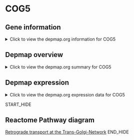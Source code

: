 <h1>COG5</h1>

<h2>Gene information</h2>
<details>
  <summary>Click to view the depmap.org information for COG5</summary>
  <iframe src="https://depmap.org/portal/gene/COG5?tab=about" style="border:none;width:100%;height:800px"></iframe>
</details>

<h2>Depmap overview</h2>
<details>
  <summary>Click to view the depmap.org summary for COG5</summary>
  <iframe src="https://depmap.org/portal/gene/COG5?tab=overview" style="border:none;width:100%;height:800px"></iframe>
</details>

<h2>Depmap expression</h2>
<details>
  <summary>Click to view the depmap.org expression data for COG5</summary>
  <iframe src="https://depmap.org/portal/gene/COG5?tab=characterization" style="border:none;width:100%;height:800px"></iframe>
</details>


START_HIDE
<h2>Reactome Pathway diagram</h2>
<a href="https://reactome.org/PathwayBrowser/#/R-HSA-6811440">Retrograde transport at the Trans-Golgi-Network</a>
END_HIDE



